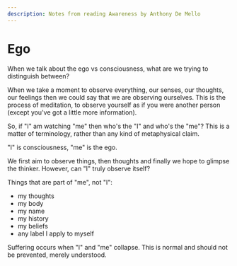 ```yaml
---
description: Notes from reading Awareness by Anthony De Mello
---
```


# Ego

When we talk about the ego vs consciousness, what are we trying to distinguish between?

When we take a moment to observe everything, our senses, our thoughts, our feelings then we could say that we are observing ourselves. This is the process of meditation, to observe yourself as if you were another person \(except you've got a little more information\).

So, if "I" am watching "me" then who's the "I" and who's the "me"? This is a matter of terminology, rather than any kind of metaphysical claim.

"I" is consciousness, "me" is the ego.

We first aim to observe things, then thoughts and finally we hope to glimpse the thinker. However, can "I" truly observe itself? 

Things that are part of "me", not "I":

* my thoughts
* my body
* my name
* my history
* my beliefs
* any label I apply to myself

Suffering occurs when "I" and "me" collapse. This is normal and should not be prevented, merely understood.

